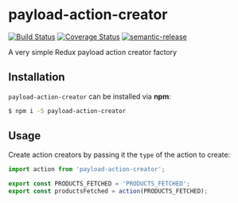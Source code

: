 # payload-action-creator

[![Build Status](https://travis-ci.org/hvolschenk/payload-action-creator.svg?branch=master)](https://travis-ci.org/hvolschenk/payload-action-creator)
[![Coverage Status](https://coveralls.io/repos/github/hvolschenk/payload-action-creator/badge.svg?branch=master)](https://coveralls.io/github/hvolschenk/payload-action-creator?branch=master)
[![semantic-release](https://img.shields.io/badge/%20%20%F0%9F%93%A6%F0%9F%9A%80-semantic--release-e10079.svg)](https://github.com/semantic-release/semantic-release)

A very simple Redux payload action creator factory

## Installation

`payload-action-creator` can be installed via **npm**:

```sh
$ npm i -S payload-action-creator
```

## Usage

Create action creators by passing it the `type` of the action to create:

```js
import action from 'payload-action-creator';

export const PRODUCTS_FETCHED = 'PRODUCTS_FETCHED';
export const productsFetched = action(PRODUCTS_FETCHED);
```
